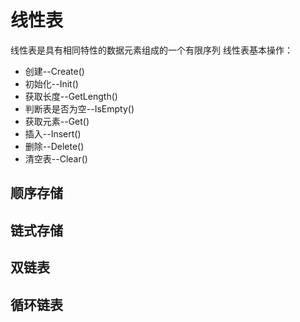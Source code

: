 # 线性表
线性表是具有相同特性的数据元素组成的一个有限序列
线性表基本操作：
* 创建--Create()
* 初始化--Init()
* 获取长度--GetLength()
* 判断表是否为空--IsEmpty()
* 获取元素--Get()
* 插入--Insert()
* 删除--Delete()
* 清空表--Clear()


## 顺序存储
## 链式存储
## 双链表
## 循环链表